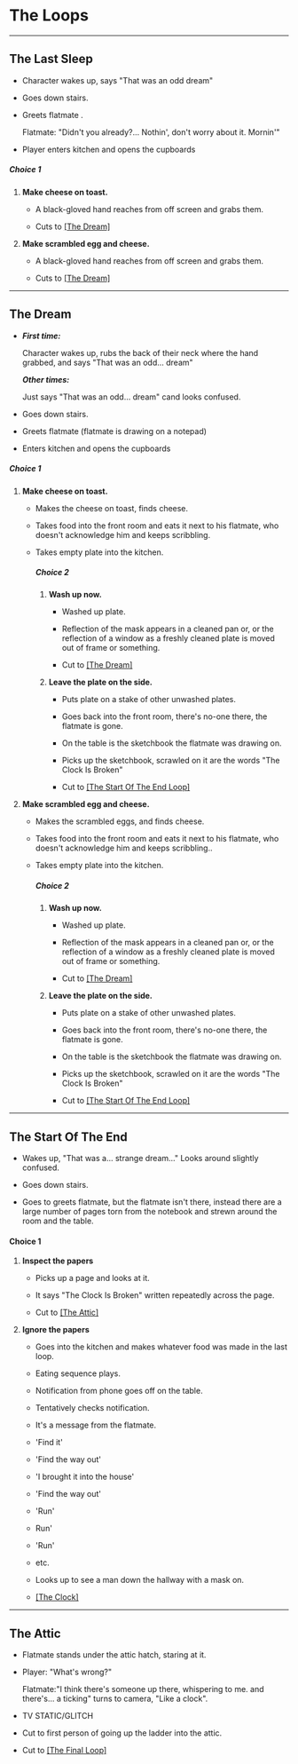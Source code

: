 # The Loops

---

## The Last Sleep

- Character wakes up, says "That was an odd dream"

- Goes down stairs.

- Greets flatmate .
  
  Flatmate: "Didn't you already?... Nothin', don't worry about it. Mornin'"

- Player enters kitchen and opens the cupboards

##### Choice 1

1) **Make cheese on toast.**
   
   - A black-gloved hand reaches from off screen and grabs them.
   
   - Cuts to [[The Dream]](#the-dream)

2) **Make scrambled egg and cheese.**
   
   - A black-gloved hand reaches from off screen and grabs them.
   
   - Cuts to [[The Dream]](#the-dream)

---

## The Dream

- ***First time:***
  
  Character wakes up, rubs the back of their neck where the hand grabbed, and says "That was an odd... dream"
  
  ***Other times:***
  
  Just says "That was an odd... dream" cand looks confused.

- Goes down stairs.

- Greets flatmate (flatmate is drawing on a notepad)

- Enters kitchen and opens the cupboards

##### Choice 1

1) **Make cheese on toast.**
   
   - Makes the cheese on toast, finds cheese.
   
   - Takes food into the front room and eats it next to his flatmate, who doesn't acknowledge him and keeps scribbling.
   
   - Takes empty plate into the kitchen.
     
     ##### Choice 2
     
     1. **Wash up now.**
        
        - Washed up plate.
        
        - Reflection of the mask appears in a cleaned pan or, or the reflection of a window as a freshly cleaned plate is moved out of frame or something.
        
        - Cut to [[The Dream]](#the-dream)
     
     2. **Leave the plate on the side.**
        
        - Puts plate on a stake of other unwashed plates.
        
        - Goes back into the front room, there's no-one there, the flatmate is gone.
        
        - On the table is the sketchbook the flatmate was drawing on.
        
        - Picks up the sketchbook, scrawled on it are the words "The Clock Is Broken"
        
        - Cut to [[The Start Of The End Loop]](#the-start-of-the-end)

2) **Make scrambled egg and cheese.**
   
   - Makes the scrambled eggs, and finds cheese.
   
   - Takes food into the front room and eats it next to his flatmate, who doesn't acknowledge him and keeps scribbling..
   
   - Takes empty plate into the kitchen.
     
     ##### Choice 2
     
     1. **Wash up now.**
        
        - Washed up plate.
        
        - Reflection of the mask appears in a cleaned pan or, or the reflection of a window as a freshly cleaned plate is moved out of frame or something.
        
        - Cut to [[The Dream]](#the-dream)
     
     2. **Leave the plate on the side.**
        
        - Puts plate on a stake of other unwashed plates.
        
        - Goes back into the front room, there's no-one there, the flatmate is gone.
        
        - On the table is the sketchbook the flatmate was drawing on.
        
        - Picks up the sketchbook, scrawled on it are the words "The Clock Is Broken"
        
        - Cut to [[The Start Of The End Loop]](#the-start-of-the-end)

---

## The Start Of The End

- Wakes up, "That was a... strange dream..." Looks around slightly confused.

- Goes down stairs.

- Goes to greets flatmate, but the flatmate isn't there, instead there are a large number of pages torn from the notebook and strewn around the room and the table.

#### Choice 1

1. **Inspect the papers**
   
   - Picks up a page and looks at it.
   
   - It says "The Clock Is Broken" written repeatedly across the page.
   
   - Cut to [[The Attic]](#the-attic)

2. **Ignore the papers**
   
   - Goes into the kitchen and makes whatever food was made in the last loop.
   
   - Eating sequence plays.
   
   - Notification from phone goes off on the table.
   
   - Tentatively checks notification.
   
   - It's a message from the flatmate.
   
   - 'Find it'
   
   - 'Find the way out'
   
   - 'I brought it into the house'
   
   - 'Find the way out'
   
   - 'Run'
   
   - Run'
   
   - 'Run'
   
   - etc.
   
   - Looks up to see a man down the hallway with a mask on.
   
   - [[The Clock]](#the-clock)

---

## The Attic

- Flatmate stands under the attic hatch, staring at it.

- Player: "What's wrong?"
  
  Flatmate:"I think there's someone up there, whispering to me. and there's... a ticking" turns to camera, "Like a clock".

- TV STATIC/GLITCH

- Cut to first person of going up the ladder into the attic.

- Cut to [[The Final Loop]](#the-final-loop)
